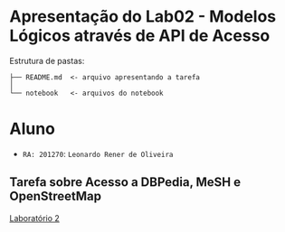 # Apresentação do Lab02 - Modelos Lógicos através de API de Acesso

Estrutura de pastas:

~~~
├── README.md  <- arquivo apresentando a tarefa
│
└── notebook   <- arquivos do notebook
~~~

# Aluno
* `RA: 201270`: `Leonardo Rener de Oliveira`

## Tarefa sobre Acesso a DBPedia, MeSH e OpenStreetMap

[Laboratório 2](lab02/notebook/lab2_logic_model_dbpedia.ipynb)
